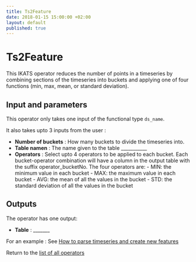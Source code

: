 ```yaml
---
title: Ts2Feature
date: 2018-01-15 15:00:00 +02:00
layout: default
published: true
---
```

# Ts2Feature

This IKATS operator reduces the number of points in a timeseries by combining sections of the timeseries into buckets and applying one of four functions (min, max, mean, or standard deviation).


## Input and parameters

This operator only takes one input of the functional type `ds_name`.

It also takes upto 3 inputs from the user :

- **Number of buckets** : How many buckets to divide the timeseries into.
- **Table namen** : The name given to the table ___________
- **Operators** : Select upto 4 operators to be applied to each bucket. Each bucket-operator combination will have a column in the output table with the suffix operator_bucketNo. The four operators are:
        - MIN: the minimum value in each bucket
        - MAX: the maximum value in each bucket
        - AVG: the mean of all the values in the bucket
        - STD: the standard deviation of all the values in the bucket

## Outputs

The operator has one output:

 - **Table** : _______

 For an example : See [How to parse timeseries and create new features](/doc/tutorials/tuto_Ts2Feature.html)


 Return to the [list of all operators](/operators.html)
